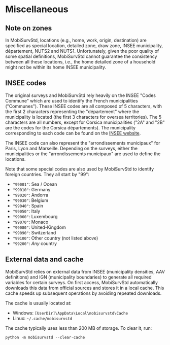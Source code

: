 # Miscellaneous

## Note on zones

In MobiSurvStd, locations (e.g., home, work, origin, destination) are specified as special location,
detailed zone, draw zone, INSEE municipality, département, NUTS2 and NUTS1.
Unfortunately, given the poor quality of some spatial definitions, MobiSurvStd cannot guarantee the
consistency between all these locations, i.e., the home detailed zone of a household might not be
within its home INSEE municipality.

## INSEE codes

The original surveys and MobiSurvStd rely heavily on the INSEE "Codes Commune" which are used to
identify the French municipalities ("Communes").
These INSEE codes are all composed of 5 characters, with the first 2 characters representing the
"département" where the municipality is located (the first 3 characters for oversea territories).
The 5 characters are all numbers, except for Corsica municipalities ("2A" and "2B" are the codes for
the Corsica départements).
The municipality corresponding to each code can be found on the
[INSEE website](https://www.insee.fr/fr/information/7766585).

The INSEE code can also represent the "arrondissements municipaux" for Paris, Lyon and Marseille.
Depending on the surveys, either the municipalities or the "arrondissements municipaux" are used to
define the locations.

Note that some special codes are also used by MobiSurvStd to identify foreign countries.
They all start by "99":

- `"99001"`: Sea / Ocean
- `"99010"`: Germany
- `"99020"`: Andorra
- `"99030"`: Belgium
- `"99040"`: Spain
- `"99050"`: Italy
- `"99060"`: Luxembourg
- `"99070"`: Monaco
- `"99080"`: United-Kingdom
- `"99090"`: Switzerland
- `"99100"`: Other country (not listed above)
- `"99200"`: *Any* country

## External data and cache

MobiSurvStd relies on external data from INSEE (municipality densities, AAV definitions) and IGN
(municipality boundaries) to generate all required variables for certain surveys.
On first access, MobiSurvStd automatically downloads this data from official sources and stores it
in a local cache.
This cache speeds up subsequent operations by avoiding repeated downloads.

The cache is usually located at:

- Windows: `[UserDir]\AppData\Local\mobisurvstd\Cache`
- Linux: `~/.cache/mobisurvstd`

The cache typically uses less than 200 MB of storage. To clear it, run:

```python
python -m mobisurvstd --clear-cache
```
